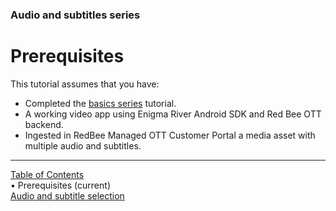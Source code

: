 ### Audio and subtitles series
# Prerequisites
This tutorial assumes that you have:
* Completed the [basics series](../index.md#basics-series) tutorial.
* A working video app using Enigma River Android SDK and Red Bee OTT backend.
* Ingested in RedBee Managed OTT Customer Portal a media asset with multiple audio and subtitles.


___
[Table of Contents](../index.md)<br/>
&bull; Prerequisites (current)<br/>
[Audio and subtitle selection](audio_and_text_tracks.md)<br/>
